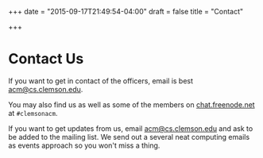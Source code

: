 +++
date = "2015-09-17T21:49:54-04:00"
draft = false
title = "Contact"

+++

Contact Us
==========

If you want to get in contact of the officers, email is best <acm@cs.clemson.edu>.

You may also find us as well as some of the members on [chat.freenode.net][] at `#clemsonacm`.

If you want to get updates from us, email <acm@cs.clemson.edu> and ask to be added to the mailing list. We send out a several neat computing emails as events approach so you won't miss a thing.

[chat.freenode.net]: www.freenode.net
